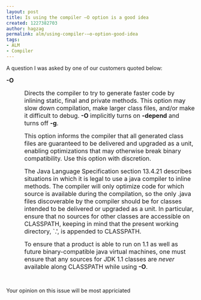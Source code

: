 ```yaml
---
layout: post
title: Is using the compiler –O option is a good idea
created: 1227382703
author: hagzag
permalink: alm/using-compiler-–o-option-good-idea
tags:
- ALM
- Compiler
---
```

<p style="text-align: left; direction: ltr;">A question I was asked by one of our customers quoted below:</p><p style="text-align: left; direction: ltr;"><b><span style="font-size: 12pt;">-O</span></b><span style="font-size: 12pt;"> </span></p> <p style="margin-left: 0.5in; text-align: left; direction: ltr;"><span style="font-size: 12pt;">Directs the compiler to try to generate faster code by inlining static, final and private methods. This option may slow down compilation, make larger class files, and/or make it difficult to debug. <b>-O</b> implicitly turns on <b>-depend</b> and turns off <b>-g</b>. </span></p> <p style="margin-left: 0.5in; text-align: left; direction: ltr;"><span style="font-size: 12pt;">This option informs the compiler that all generated class files are guaranteed to be delivered and upgraded as a unit, enabling optimizations that may otherwise break binary compatibility. Use this option with discretion. </span></p> <p style="margin-left: 0.5in; text-align: left; direction: ltr;"><span style="font-size: 12pt;">The Java Language Specification section 13.4.21 describes situations in which it is legal to use a java compiler to inline methods. The compiler will only optimize code for which source is available during the compilation, so the only .java files discoverable by the compiler should be for classes intended to be delivered or upgraded as a unit. In particular, ensure that no sources for other classes are accessible on CLASSPATH, keeping in mind that the present working directory, `.', is appended to CLASSPATH. </span></p> <p style="margin-left: 0.5in; text-align: left; direction: ltr;"><span style="font-size: 12pt;">To ensure that a product is able to run on 1.1 as well as future binary-compatible java virtual machines, one must ensure that any sources for JDK 1.1 classes are <i>never</i> available along CLASSPATH while using <b>-O</b>. </span></p><p style="margin-left: 0.5in; text-align: left; direction: ltr;">&nbsp;</p> <p style="text-align: left; direction: ltr;">Your opinion on this issue will be most appriciated</p>
